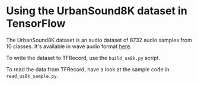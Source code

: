 # Using the UrbanSound8K dataset in TensorFlow

The UrbanSound8K dataset is an audio dataset of 8732 audio samples from 10 classes. It's available in wave audio format [here](https://urbansounddataset.weebly.com/urbansound8k.html).

To write the dataset to TFRecord, use the `build_us8k.py` script.

To read the data from TFRecord, have a look at the sample code in `read_us8k_sample.py`.
